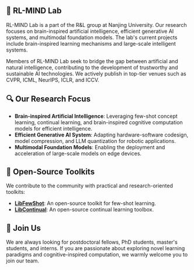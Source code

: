 ## 🏫 RL-MIND Lab
RL-MIND Lab is a part of the R&L group at Nanjing University.
Our research focuses on brain-inspired artificial intelligence, efficient generative AI systems, and multimodal foundation models. 
The lab's current projects include brain-inspired learning mechanisms and large-scale intelligent systems. 

Members of RL-MIND Lab seek to bridge the gap between artificial and natural intelligence, contributing to the development of trustworthy and sustainable AI technologies.
We actively publish in top-tier venues such as CVPR, ICML, NeurIPS, ICLR, and ICCV.

## 🔍 Our Research Focus
- **Brain-inspired Artificial Intelligence**: Leveraging  few-shot concept learning, continual learning, and brain-inspired cognitive computation models for efficient intelligence.
- **Efficient Generative AI System**: Adapting hardware-software codesign, model compression, and LLM quantization for robotic applications.
- **Multimodal Foundation Models**: Enabling the deployment and acceleration of large-scale models on edge devices.

## 🤖 Open-Source Toolkits
We contribute to the community with practical and research-oriented toolkits:
- [**LibFewShot**](https://github.com/RL-VIG/LibFewShot): An open-source toolkit for  few-shot learning.
- [**LibContinual**](https://github.com/RL-VIG/LibContinual): An open-source continual learning toolbox.
## 📢 Join Us
We are always looking for postdoctoral fellows, PhD students, master's students, and interns.
If you are passionate about exploring novel learning paradigms and cognitive-inspired computation, we warmly welcome you to join our team.
